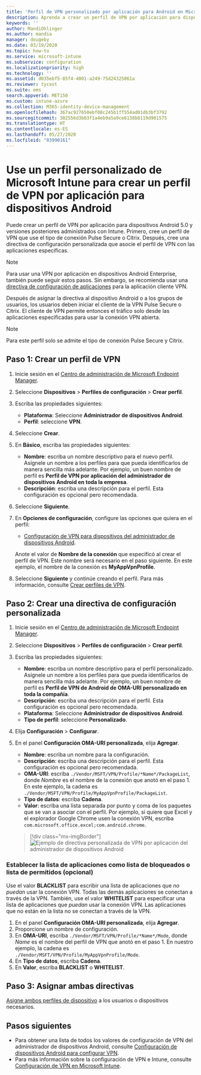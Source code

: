 ```yaml
---
title: 'Perfil de VPN personalizado por aplicación para Android en Microsoft Intune: Azure | Microsoft Docs'
description: Aprenda a crear un perfil de VPN por aplicación para dispositivos del administrador de dispositivos Android administrados por Microsoft Intune.
keywords: ''
author: MandiOhlinger
ms.author: mandia
manager: dougeby
ms.date: 03/19/2020
ms.topic: how-to
ms.service: microsoft-intune
ms.subservice: configuration
ms.localizationpriority: high
ms.technology: ''
ms.assetid: d035ebf5-85f4-4001-a249-75d24325061a
ms.reviewer: tycast
ms.suite: ems
search.appverid: MET150
ms.custom: intune-azure
ms.collection: M365-identity-device-management
ms.openlocfilehash: 367ac927650ebf08c245b1ff554ad01db3bf3792
ms.sourcegitcommit: 302556d3b03f1a4eb9a5a9ce6138b8119d901575
ms.translationtype: HT
ms.contentlocale: es-ES
ms.lasthandoff: 05/27/2020
ms.locfileid: "83990161"
---
```

# <a name="use-a-microsoft-intune-custom-profile-to-create-a-per-app-vpn-profile-for-android-devices"></a>Use un perfil personalizado de Microsoft Intune para crear un perfil de VPN por aplicación para dispositivos Android

Puede crear un perfil de VPN por aplicación para dispositivos Android 5.0 y versiones posteriores administrados con Intune. Primero, cree un perfil de VPN que use el tipo de conexión Pulse Secure o Citrix. Después, cree una directiva de configuración personalizada que asocie el perfil de VPN con las aplicaciones específicas.

> [!NOTE]
> Para usar una VPN por aplicación en dispositivos Android Enterprise, también puede seguir estos pasos. Sin embargo, se recomienda usar una [directiva de configuración de aplicaciones](../apps/app-configuration-policies-use-android.md) para la aplicación cliente VPN.

Después de asignar la directiva al dispositivo Android o a los grupos de usuarios, los usuarios deben iniciar el cliente de la VPN Pulse Secure o Citrix. El cliente de VPN permite entonces el tráfico solo desde las aplicaciones especificadas para usar la conexión VPN abierta.

> [!NOTE]
>
> Para este perfil solo se admite el tipo de conexión Pulse Secure y Citrix.

## <a name="step-1-create-a-vpn-profile"></a>Paso 1: Crear un perfil de VPN

1. Inicie sesión en el [Centro de administración de Microsoft Endpoint Manager](https://go.microsoft.com/fwlink/?linkid=2109431).
2. Seleccione **Dispositivos** > **Perfiles de configuración** > **Crear perfil**.
3. Escriba las propiedades siguientes:

    - **Plataforma**: Seleccione **Administrador de dispositivos Android**.
    - **Perfil**: seleccione **VPN**.

4. Seleccione **Crear**.
5. En **Básico**, escriba las propiedades siguientes:

    - **Nombre**: escriba un nombre descriptivo para el nuevo perfil. Asígnele un nombre a los perfiles para que pueda identificarlos de manera sencilla más adelante. Por ejemplo, un buen nombre de perfil es **Perfil de VPN por aplicación del administrador de dispositivos Android en toda la empresa**.
    - **Descripción**: escriba una descripción para el perfil. Esta configuración es opcional pero recomendada.

6. Seleccione **Siguiente**.
7. En **Opciones de configuración**, configure las opciones que quiera en el perfil:

    - [Configuración de VPN para dispositivos del administrador de dispositivos Android](vpn-settings-android.md).

    Anote el valor de **Nombre de la conexión** que especificó al crear el perfil de VPN. Este nombre será necesario en el paso siguiente. En este ejemplo, el nombre de la conexión es **MyAppVpnProfile**.

8. Seleccione **Siguiente** y continúe creando el perfil. Para más información, consulte [Crear perfiles de VPN](vpn-settings-configure.md#create-the-profile).

## <a name="step-2-create-a-custom-configuration-policy"></a>Paso 2: Crear una directiva de configuración personalizada

1. Inicie sesión en el [Centro de administración de Microsoft Endpoint Manager](https://go.microsoft.com/fwlink/?linkid=2109431).
2. Seleccione **Dispositivos** > **Perfiles de configuración** > **Crear perfil**.
3. Escriba las propiedades siguientes:

    - **Nombre**: escriba un nombre descriptivo para el perfil personalizado. Asígnele un nombre a los perfiles para que pueda identificarlos de manera sencilla más adelante. Por ejemplo, un buen nombre de perfil es **Perfil de VPN de Android de OMA-URI personalizado en toda la compañía**.
    - **Descripción**: escriba una descripción para el perfil. Esta configuración es opcional pero recomendada.
    - **Plataforma**: Seleccione **Administrador de dispositivos Android**.
    - **Tipo de perfil**: seleccione **Personalizado**.

4. Elija **Configuración** > **Configurar**.
5. En el panel **Configuración OMA-URI personalizada**, elija **Agregar**.
    - **Nombre**: escriba un nombre para la configuración.
    - **Descripción**: escriba una descripción para el perfil. Esta configuración es opcional pero recomendada.
    - **OMA-URI**: escriba `./Vendor/MSFT/VPN/Profile/*Name*/PackageList`, donde *Nombre* es el nombre de la conexión que anotó en el paso 1. En este ejemplo, la cadena es `./Vendor/MSFT/VPN/Profile/MyAppVpnProfile/PackageList`.
    - **Tipo de datos**: escriba **Cadena**.
    - **Valor**: escriba una lista separada por punto y coma de los paquetes que se van a asociar con el perfil. Por ejemplo, si quiere que Excel y el explorador Google Chrome usen la conexión VPN, escriba `com.microsoft.office.excel;com.android.chrome`.

    > [!div class="mx-imgBorder"]
    >![Ejemplo de directiva personalizada de VPN por aplicación del administrador de dispositivos Android](./media/android-pulse-secure-per-app-vpn/android_per_app_vpn_oma_uri.png)

### <a name="set-your-app-list-to-blacklist-or-whitelist-optional"></a>Establecer la lista de aplicaciones como lista de bloqueados o lista de permitidos (opcional)

Use el valor **BLACKLIST** para escribir una lista de aplicaciones que *no puedan* usar la conexión VPN. Todas las demás aplicaciones se conectan a través de la VPN. También, use el valor **WHITELIST** para especificar una lista de aplicaciones que *puedan* usar la conexión VPN. Las aplicaciones que no están en la lista no se conectan a través de la VPN.

1. En el panel **Configuración OMA-URI personalizada**, elija **Agregar**.
2. Proporcione un nombre de configuración.
3. En **OMA-URI**, escriba `./Vendor/MSFT/VPN/Profile/*Name*/Mode`, donde *Name* es el nombre del perfil de VPN que anotó en el paso 1. En nuestro ejemplo, la cadena es `./Vendor/MSFT/VPN/Profile/MyAppVpnProfile/Mode`.
4. En **Tipo de datos**, escriba **Cadena**.
5. En **Valor**, escriba **BLACKLIST** o **WHITELIST**.

## <a name="step-3-assign-both-policies"></a>Paso 3: Asignar ambas directivas

[Asigne ambos perfiles de dispositivo](device-profile-assign.md) a los usuarios o dispositivos necesarios.

## <a name="next-steps"></a>Pasos siguientes

- Para obtener una lista de todos los valores de configuración de VPN del administrador de dispositivos Android, consulte [Configuración de dispositivos Android para configurar VPN](vpn-settings-android.md).
- Para más información sobre la configuración de VPN e Intune, consulte [Configuración de VPN en Microsoft Intune](vpn-settings-configure.md).
